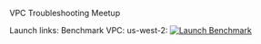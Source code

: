VPC Troubleshooting Meetup

Launch links:
Benchmark VPC:
us-west-2: [![Launch Benchmark](https://cloudbutton-meetups.s3-us-west-2.amazonaws.com/VPC/CloudFormation/vpc_subnets_create_meetup-benchmark.yaml)](https://console.aws.amazon.com/cloudformation/home?region=us-west-2#/stacks/new?stackName=vpc-meetup-benchmark&templateURL=https://github.com/darrenweiner/awstroubleshootingmeetups/blob/master/VPC/CloudFormation/vpc_subnets_create_meetup-benchmark.yaml)
